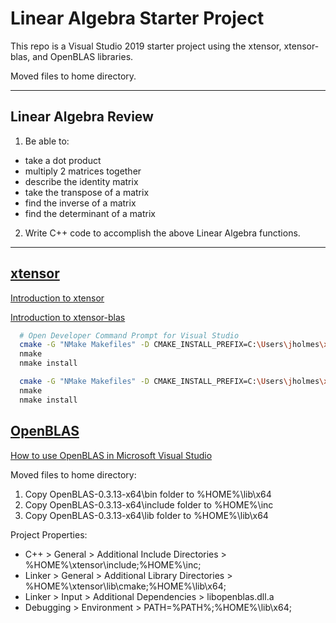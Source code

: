 # Linear Algebra Starter Project

This repo is a Visual Studio 2019 starter project using the xtensor, xtensor-blas, and OpenBLAS libraries.

Moved files to home directory.

---------

## Linear Algebra Review

1. Be able to:

  - take a dot product
  - multiply 2 matrices together
  - describe the identity matrix
  - take the transpose of a matrix
  - find the inverse of a matrix
  - find the determinant of a matrix

2. Write C++ code to accomplish the above Linear Algebra functions.


---------


## [xtensor](https://github.com/xtensor-stack/xtensor)

[Introduction to xtensor](https://xtensor.readthedocs.io/en/latest/index.html)

[Introduction to xtensor-blas](https://xtensor-blas.readthedocs.io/en/latest/usage.html)


```bash
  # Open Developer Command Prompt for Visual Studio
  cmake -G "NMake Makefiles" -D CMAKE_INSTALL_PREFIX=C:\Users\jholmes\xtensor ..
  nmake
  nmake install

  cmake -G "NMake Makefiles" -D CMAKE_INSTALL_PREFIX=C:\Users\jholmes\xtensor -D xtl_DIR=C:\Users\jholmes\xtensor ..
  nmake
  nmake install
```


## [OpenBLAS](https://github.com/xianyi/OpenBLAS/releases/download/v0.3.13/OpenBLAS-0.3.13-x64.zip)

[How to use OpenBLAS in Microsoft Visual Studio](https://github.com/xianyi/OpenBLAS/wiki/How-to-use-OpenBLAS-in-Microsoft-Visual-Studio)

Moved files to home directory:

1. Copy OpenBLAS-0.3.13-x64\bin folder to %HOME%\lib\x64
2. Copy OpenBLAS-0.3.13-x64\include folder to %HOME%\inc
3. Copy OpenBLAS-0.3.13-x64\lib folder to %HOME%\lib\x64


Project Properties:

- C++ > General > Additional Include Directories > %HOME%\xtensor\include;%HOME%\inc;
- Linker > General > Additional Library Directories > %HOME%\xtensor\lib\cmake;%HOME%\lib\x64;
- Linker > Input > Additional Dependencies > libopenblas.dll.a
- Debugging > Environment > PATH=%PATH%;%HOME%\lib\x64;

